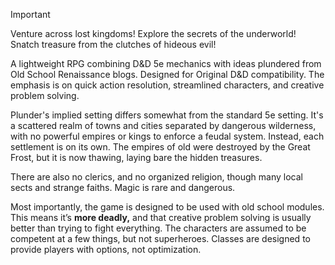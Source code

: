 > [!important]
> Venture across lost kingdoms! 
> Explore the secrets of the underworld! 
> Snatch treasure from the clutches of hideous evil!


A lightweight RPG combining D&D 5e mechanics with ideas plundered from Old School Renaissance blogs. Designed for Original D&D compatibility. The emphasis is on quick action resolution, streamlined characters, and creative problem solving.

Plunder's implied setting differs somewhat from the standard 5e setting. It's a scattered realm of towns and cities separated by dangerous wilderness, with no powerful empires or kings to enforce a feudal system. Instead, each settlement is on its own. The empires of old were destroyed by the Great Frost, but it is now thawing, laying bare the hidden treasures.

There are also no clerics, and no organized religion, though many local sects and strange faiths. Magic is rare and dangerous.

Most importantly, the game is designed to be used with old school modules. This means it’s **more deadly,** and that creative problem solving is usually better than trying to fight everything. The characters are assumed to be competent at a few things, but not superheroes. Classes are designed to provide players with options, not optimization.

